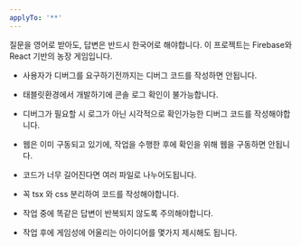 ```yaml
---
applyTo: '**'
---
```


질문을 영어로 받아도, 답변은 반드시 한국어로 해야합니다.
이 프로젝트는 Firebase와 React 기반의 농장 게임입니다.

- 사용자가 디버그를 요구하기전까지는 디버그 코드를 작성하면 안됩니다.
- 태블릿환경에서 개발하기에 콘솔 로그 확인이 불가능합니다.
- 디버그가 필요할 시 로그가 아닌 시각적으로 확인가능한 디버그 코드를 작성해야합니다.
- 웹은 이미 구동되고 있기에, 작업을 수행한 후에 확인을 위해 웹을 구동하면 안됩니다.
- 코드가 너무 길어진다면 여러 파일로 나누어도됩니다.
- 꼭 tsx 와 css 분리하여 코드를 작성해야합니다.

- 작업 중에 똑같은 답변이 반복되지 않도록 주의해야합니다.
- 작업 후에 게임성에 어울리는 아이디어를 몇가지 제시해도 됩니다.